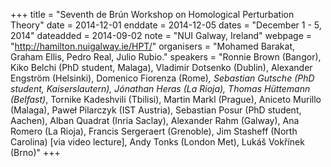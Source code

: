 +++
title = "Seventh de Brún Workshop on Homological Perturbation Theory"
date = 2014-12-01
enddate = 2014-12-05
dates = "December 1 - 5, 2014"
dateadded = 2014-09-02
note = "NUI Galway, Ireland"
webpage = "http://hamilton.nuigalway.ie/HPT/"
organisers = "Mohamed Barakat, Graham Ellis, Pedro Real, Julio Rubio."
speakers = "Ronnie Brown (Bangor), Kiko Belchi (PhD student, Malaga), Vladimir Dotsenko (Dublin), Alexander Engström (Helsinki), Domenico Fiorenza (Rome)*, Sebastian Gutsche (PhD student, Kaiserslautern), Jónathan Heras (La Rioja), Thomas Hüttemann (Belfast)*, Tornike Kadeshvili (Tbilisi), Martin Markl (Prague), Aniceto Murillo (Malaga), Pawe&#322; Pilarczyk (IST Austria), Sebastian Posur (PhD student, Aachen), Alban Quadrat (Inria Saclay), Alexander Rahm (Galway), Ana Romero (La Rioja), Francis Sergeraert (Grenoble), Jim Stasheff (North Carolina) [via video lecture], Andy Tonks (London Met), Lukáš Vok&#345;ínek (Brno)"
+++
